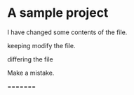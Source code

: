 A sample project
=================

I have changed some contents of the file.

keeping modify the file.

differing the file

Make a mistake.

=======


